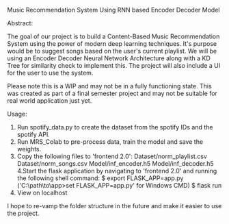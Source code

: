 Music Recommendation System Using RNN based Encoder Decoder Model

Abstract:

The goal of our project is to build a Content-Based Music Recommendation System using the power of modern deep learning techniques. It's purpose would be to suggest songs based on the user's current playlist. We will be using an Encoder Decoder Neural Network Architecture along with a KD Tree for similarity check to implement this. The project will also include a UI for the user to use the system.

Please note this is a WIP and may not be in a fully functioning state. This was created as part of a final semester project and may not be suitable for real world application just yet.

Usage:

1. Run spotify_data.py to create the dataset from the spotify IDs and the spotify API.
2. Run MRS_Colab to pre-process data, train the model and save the weights.
3. Copy the following files to 'frontend 2.0':
    Dataset/norm_playlist.csv
    Dataset/norm_songs.csv
    Model/inf_encoder.h5
    Model/inf_decoder.h5
4.Start the flask application by navigating to 'frontend 2.0' and running the following shell command:
    $ export FLASK_APP=app.py ('C:\path\to\app>set FLASK_APP=app.py' for Windows CMD)
    $ flask run
5. View on localhost

I hope to re-vamp the folder structure in the future and make it easier to use the project.
